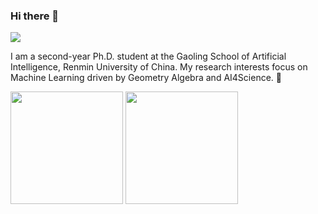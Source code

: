 ### Hi there 👋 
![](https://komarev.com/ghpvc/?username=AngxiaoYue&label=PROFILE+VIEWS)

I am a second-year Ph.D. student at the Gaoling School of Artificial Intelligence, Renmin University of China. My research interests focus on Machine Learning driven by Geometry Algebra and AI4Science. 🌱 

<div align="left">
  <img height='180' src="https://github-readme-stats.vercel.app/api/top-langs/?username=AngxiaoYue&layout=compact&langs_count=8" align="center" />
  <img height='180' src="https://github-readme-stats.vercel.app/api?username=AngxiaoYue&show_icons=true" align="center" />
</div> 

